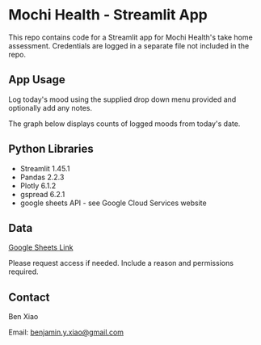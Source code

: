 # Mochi Health - Streamlit App

This repo contains code for a Streamlit app for Mochi Health's take home assessment. Credentials are logged in a separate file not included in the repo.

## App Usage

Log today's mood using the supplied drop down menu provided and optionally add any notes.

The graph below displays counts of logged moods from today's date.

## Python Libraries

* Streamlit 1.45.1
* Pandas 2.2.3
* Plotly 6.1.2
* gspread 6.2.1
* google sheets API - see Google Cloud Services website

## Data

[Google Sheets Link](https://docs.google.com/spreadsheets/d/14O9Vhrlotm00ueDidCt3Ud6Kq3vZg_NdKTwIti04Vo8/edit?gid=0#gid=0)

Please request access if needed. Include a reason and permissions required.

## Contact

Ben Xiao

Email: benjamin.y.xiao@gmail.com
